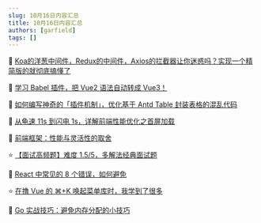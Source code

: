 ```yaml
---
slug: 10月16日内容汇总
title: 10月16日内容汇总
authors: [garfield]
tags: []
---
```


📒 [Koa的洋葱中间件，Redux的中间件，Axios的拦截器让你迷惑吗？实现一个精简版的就彻底搞懂了](https://juejin.cn/post/6844904039608500237)

📒 [学习 Babel 插件，把 Vue2 语法自动转成 Vue3！](https://mp.weixin.qq.com/s/khS0wkBzQe4Lxn7jHK_0vA)

📒 [如何编写神奇的「插件机制」，优化基于 Antd Table 封装表格的混乱代码](https://mp.weixin.qq.com/s/QgOslh1TwpU2cJubnNxYNw)

📒 [从龟速 11s 到闪电 1s，详解前端性能优化之首屏加载](https://mp.weixin.qq.com/s/m8kCdY7ZSr1LmDEYYOWGFA)

📒 [前端框架：性能与灵活性的取舍](https://mp.weixin.qq.com/s/9g8Ha2xu2MbhkYTO4SkehA)

⭐️ [【面试高频题】难度 1.5/5，多解法经典面试题](https://juejin.cn/post/7152708637817831432)

📒 [React 中常见的 8 个错误，如何避免](https://mp.weixin.qq.com/s/METf8Ng6Qnsu1uWGTzan8g)

⭐️ [在撸 Vue 的 ⌘+K 唤起菜单库时，我学到了很多](https://mp.weixin.qq.com/s/5AnRvwmA-U76T52FR47w8Q)

📒 [Go 实战技巧：避免内存分配的小技巧](https://mp.weixin.qq.com/s/SLouDICt3HABv_wh-sSqKw)
